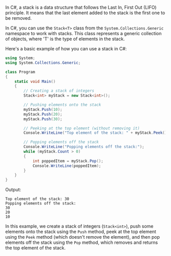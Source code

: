 ﻿In C#, a stack is a data structure that follows the Last In, First Out (LIFO) principle. It means that the last element added to the stack is the first one to be removed. 

In C#, you can use the `Stack<T>` class from the `System.Collections.Generic` namespace to work with stacks. This class represents a generic collection of objects, where 'T' is the type of elements in the stack.

Here's a basic example of how you can use a stack in C#:

```csharp
using System;
using System.Collections.Generic;

class Program
{
    static void Main()
    {
        // Creating a stack of integers
        Stack<int> myStack = new Stack<int>();

        // Pushing elements onto the stack
        myStack.Push(10);
        myStack.Push(20);
        myStack.Push(30);

        // Peeking at the top element (without removing it)
        Console.WriteLine("Top element of the stack: " + myStack.Peek());

        // Popping elements off the stack
        Console.WriteLine("Popping elements off the stack:");
        while (myStack.Count > 0)
        {
            int poppedItem = myStack.Pop();
            Console.WriteLine(poppedItem);
        }
    }
}
```

Output:
```
Top element of the stack: 30
Popping elements off the stack:
30
20
10
```

In this example, we create a stack of integers (`Stack<int>`), push some elements onto the stack using the `Push` method, peek at the top element using the `Peek` method (which doesn't remove the element), and then pop elements off the stack using the `Pop` method, which removes and returns the top element of the stack.